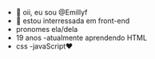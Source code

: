 - 👋 oii, eu sou @Emillyf
- 👀 estou interressada em front-end
- pronomes ela/dela
- 19 anos
-atualmente aprendendo HTML
- css
-javaScript❤
  <!---
Emillyf/Emillyf is a ✨ special ✨ repository because its `README.md` (this file) appears on your GitHub profile.
You can click the Preview link to take a look at your changes.
--->
